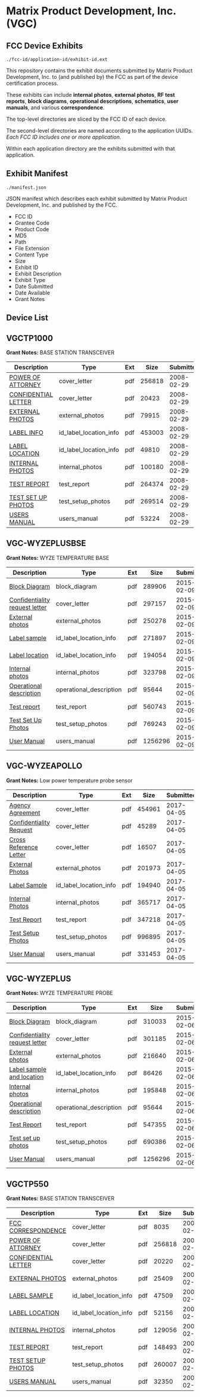 # Matrix Product Development, Inc. (VGC)
## FCC Device Exhibits

```
./fcc-id/application-id/exhibit-id.ext
```

This repository contains the exhibit documents submitted by Matrix Product Development, Inc. to (and published by) the FCC as part of the device certification process.

These exhibits can include **internal photos**, **external photos**, **RF test reports**, **block diagrams**, **operational descriptions**, **schematics**, **user manuals**, and various **correspondence**.

The top-level directories are sliced by the FCC ID of each device.

The second-level directories are named according to the application UUIDs. *Each FCC ID includes one or more application.*

Within each application directory are the exhibits submitted with that application. 

## Exhibit Manifest

```
./manifest.json
```

JSON manifest which describes each exhibit submitted by Matrix Product Development, Inc. and published by the FCC.

- FCC ID
- Grantee Code
- Product Code
- MD5
- Path
- File Extension
- Content Type
- Size
- Exhibit ID
- Exhibit Description
- Exhibit Type
- Date Submitted
- Date Available
- Grant Notes

## Device List
## VGCTP1000
**Grant Notes:** BASE STATION TRANSCEIVER

| Description | Type | Ext | Size | Submitted | Available |
| ----------- | ---- | --- | ---- | --------- | --------- |
| [POWER OF ATTORNEY](VGCTP1000/f8b508616c326c56d4224badc949c4b1/904463.pdf) | cover_letter | pdf | 256818 | 2008-02-29 | 2008-02-29 |
| [CONFIDENTIAL LETTER](VGCTP1000/f8b508616c326c56d4224badc949c4b1/907980.pdf) | cover_letter | pdf | 20423 | 2008-02-29 | 2008-02-29 |
| [EXTERNAL PHOTOS](VGCTP1000/f8b508616c326c56d4224badc949c4b1/907976.pdf) | external_photos | pdf | 79915 | 2008-02-29 | 2008-02-29 |
| [LABEL INFO](VGCTP1000/f8b508616c326c56d4224badc949c4b1/907978.pdf) | id_label_location_info | pdf | 453003 | 2008-02-29 | 2008-02-29 |
| [LABEL LOCATION](VGCTP1000/f8b508616c326c56d4224badc949c4b1/907981.pdf) | id_label_location_info | pdf | 49810 | 2008-02-29 | 2008-02-29 |
| [INTERNAL PHOTOS](VGCTP1000/f8b508616c326c56d4224badc949c4b1/907977.pdf) | internal_photos | pdf | 100180 | 2008-02-29 | 2008-02-29 |
| [TEST REPORT](VGCTP1000/f8b508616c326c56d4224badc949c4b1/907975.pdf) | test_report | pdf | 264374 | 2008-02-29 | 2008-02-29 |
| [TEST SET UP PHOTOS](VGCTP1000/f8b508616c326c56d4224badc949c4b1/907974.pdf) | test_setup_photos | pdf | 269514 | 2008-02-29 | 2008-02-29 |
| [USERS MANUAL](VGCTP1000/f8b508616c326c56d4224badc949c4b1/907982.pdf) | users_manual | pdf | 53224 | 2008-02-29 | 2008-02-29 |
## VGC-WYZEPLUSBSE
**Grant Notes:** WYZE TEMPERATURE BASE

| Description | Type | Ext | Size | Submitted | Available |
| ----------- | ---- | --- | ---- | --------- | --------- |
| [Block Diagram](VGC-WYZEPLUSBSE/d49643564dcbc2670d41d85329d71181/2527857.pdf) | block_diagram | pdf | 289906 | 2015-02-09 | 2015-02-09 |
| [Confidentiality request letter](VGC-WYZEPLUSBSE/d49643564dcbc2670d41d85329d71181/2527856.pdf) | cover_letter | pdf | 297157 | 2015-02-09 | 2015-02-09 |
| [External photos](VGC-WYZEPLUSBSE/d49643564dcbc2670d41d85329d71181/2527858.pdf) | external_photos | pdf | 250278 | 2015-02-09 | 2015-02-09 |
| [Label sample](VGC-WYZEPLUSBSE/d49643564dcbc2670d41d85329d71181/2527859.pdf) | id_label_location_info | pdf | 271897 | 2015-02-09 | 2015-02-09 |
| [Label location](VGC-WYZEPLUSBSE/d49643564dcbc2670d41d85329d71181/2527860.pdf) | id_label_location_info | pdf | 194054 | 2015-02-09 | 2015-02-09 |
| [Internal photos](VGC-WYZEPLUSBSE/d49643564dcbc2670d41d85329d71181/2527861.pdf) | internal_photos | pdf | 323798 | 2015-02-09 | 2015-02-09 |
| [Operational description](VGC-WYZEPLUSBSE/d49643564dcbc2670d41d85329d71181/2525909.pdf) | operational_description | pdf | 95644 | 2015-02-09 | 2015-02-09 |
| [Test report](VGC-WYZEPLUSBSE/d49643564dcbc2670d41d85329d71181/2527864.pdf) | test_report | pdf | 560743 | 2015-02-09 | 2015-02-09 |
| [Test Set Up Photos](VGC-WYZEPLUSBSE/d49643564dcbc2670d41d85329d71181/2527865.pdf) | test_setup_photos | pdf | 769243 | 2015-02-09 | 2015-02-09 |
| [User Manual](VGC-WYZEPLUSBSE/d49643564dcbc2670d41d85329d71181/2525913.pdf) | users_manual | pdf | 1256296 | 2015-02-09 | 2015-02-09 |
## VGC-WYZEAPOLLO
**Grant Notes:** Low power temperature probe sensor

| Description | Type | Ext | Size | Submitted | Available |
| ----------- | ---- | --- | ---- | --------- | --------- |
| [Agency Agreement](VGC-WYZEAPOLLO/e6d084d283340ea1c7837500d5afe418/3345618.pdf) | cover_letter | pdf | 454961 | 2017-04-05 | 2017-04-05 |
| [Confidentiality Request](VGC-WYZEAPOLLO/e6d084d283340ea1c7837500d5afe418/3345619.pdf) | cover_letter | pdf | 45289 | 2017-04-05 | 2017-04-05 |
| [Cross Reference Letter](VGC-WYZEAPOLLO/e6d084d283340ea1c7837500d5afe418/3345625.pdf) | cover_letter | pdf | 16507 | 2017-04-05 | 2017-04-05 |
| [External Photos](VGC-WYZEAPOLLO/e6d084d283340ea1c7837500d5afe418/3345627.pdf) | external_photos | pdf | 201973 | 2017-04-05 | 2017-04-05 |
| [Label Sample](VGC-WYZEAPOLLO/e6d084d283340ea1c7837500d5afe418/3345621.pdf) | id_label_location_info | pdf | 194940 | 2017-04-05 | 2017-04-05 |
| [Internal Photos](VGC-WYZEAPOLLO/e6d084d283340ea1c7837500d5afe418/3345623.pdf) | internal_photos | pdf | 365717 | 2017-04-05 | 2017-04-05 |
| [Test Report](VGC-WYZEAPOLLO/e6d084d283340ea1c7837500d5afe418/3345620.pdf) | test_report | pdf | 347218 | 2017-04-05 | 2017-04-05 |
| [Test Setup Photos](VGC-WYZEAPOLLO/e6d084d283340ea1c7837500d5afe418/3345624.pdf) | test_setup_photos | pdf | 996895 | 2017-04-05 | 2017-04-05 |
| [User Manual](VGC-WYZEAPOLLO/e6d084d283340ea1c7837500d5afe418/3345622.pdf) | users_manual | pdf | 331453 | 2017-04-05 | 2017-04-05 |
## VGC-WYZEPLUS
**Grant Notes:** WYZE TEMPERATURE PROBE

| Description | Type | Ext | Size | Submitted | Available |
| ----------- | ---- | --- | ---- | --------- | --------- |
| [Block Diagram](VGC-WYZEPLUS/989194c0dd125a0c989d3a3ab8cc69d1/2525905.pdf) | block_diagram | pdf | 310033 | 2015-02-06 | 2015-02-06 |
| [Confidentiality request letter](VGC-WYZEPLUS/989194c0dd125a0c989d3a3ab8cc69d1/2525904.pdf) | cover_letter | pdf | 301185 | 2015-02-06 | 2015-02-06 |
| [External photos](VGC-WYZEPLUS/989194c0dd125a0c989d3a3ab8cc69d1/2525906.pdf) | external_photos | pdf | 216640 | 2015-02-06 | 2015-02-06 |
| [Label sample and location](VGC-WYZEPLUS/989194c0dd125a0c989d3a3ab8cc69d1/2525907.pdf) | id_label_location_info | pdf | 86426 | 2015-02-06 | 2015-02-06 |
| [Internal photos](VGC-WYZEPLUS/989194c0dd125a0c989d3a3ab8cc69d1/2525908.pdf) | internal_photos | pdf | 195848 | 2015-02-06 | 2015-02-06 |
| [Operational description](VGC-WYZEPLUS/989194c0dd125a0c989d3a3ab8cc69d1/2525909.pdf) | operational_description | pdf | 95644 | 2015-02-06 | 2015-02-06 |
| [Test Report](VGC-WYZEPLUS/989194c0dd125a0c989d3a3ab8cc69d1/2525911.pdf) | test_report | pdf | 547355 | 2015-02-06 | 2015-02-06 |
| [Test set up photos](VGC-WYZEPLUS/989194c0dd125a0c989d3a3ab8cc69d1/2525912.pdf) | test_setup_photos | pdf | 690386 | 2015-02-06 | 2015-02-06 |
| [User Manual](VGC-WYZEPLUS/989194c0dd125a0c989d3a3ab8cc69d1/2525913.pdf) | users_manual | pdf | 1256296 | 2015-02-06 | 2015-02-06 |
## VGCTP550
**Grant Notes:** BASE STATION TRANSCEIVER

| Description | Type | Ext | Size | Submitted | Available |
| ----------- | ---- | --- | ---- | --------- | --------- |
| [FCC CORRESPONDENCE](VGCTP550/c79b91b9898abad4dee6eaa8506d0da9/904461.pdf) | cover_letter | pdf | 8035 | 2008-02-21 | 2008-02-22 |
| [POWER OF ATTORNEY](VGCTP550/c79b91b9898abad4dee6eaa8506d0da9/904463.pdf) | cover_letter | pdf | 256818 | 2008-02-21 | 2008-02-22 |
| [CONFIDENTIAL LETTER](VGCTP550/c79b91b9898abad4dee6eaa8506d0da9/904464.pdf) | cover_letter | pdf | 20220 | 2008-02-21 | 2008-02-22 |
| [EXTERNAL PHOTOS](VGCTP550/c79b91b9898abad4dee6eaa8506d0da9/904456.pdf) | external_photos | pdf | 25409 | 2008-02-21 | 2008-04-07 |
| [LABEL SAMPLE](VGCTP550/c79b91b9898abad4dee6eaa8506d0da9/904462.pdf) | id_label_location_info | pdf | 47509 | 2008-02-21 | 2008-02-22 |
| [LABEL LOCATION](VGCTP550/c79b91b9898abad4dee6eaa8506d0da9/904465.pdf) | id_label_location_info | pdf | 52156 | 2008-02-21 | 2008-02-22 |
| [INTERNAL PHOTOS](VGCTP550/c79b91b9898abad4dee6eaa8506d0da9/904457.pdf) | internal_photos | pdf | 129056 | 2008-02-21 | 2008-04-07 |
| [TEST REPORT](VGCTP550/c79b91b9898abad4dee6eaa8506d0da9/904460.pdf) | test_report | pdf | 148493 | 2008-02-21 | 2008-02-22 |
| [TEST SETUP PHOTOS](VGCTP550/c79b91b9898abad4dee6eaa8506d0da9/904459.pdf) | test_setup_photos | pdf | 260007 | 2008-02-21 | 2008-02-22 |
| [USERS MANUAL](VGCTP550/c79b91b9898abad4dee6eaa8506d0da9/904458.pdf) | users_manual | pdf | 32350 | 2008-02-21 | 2008-04-07 |
